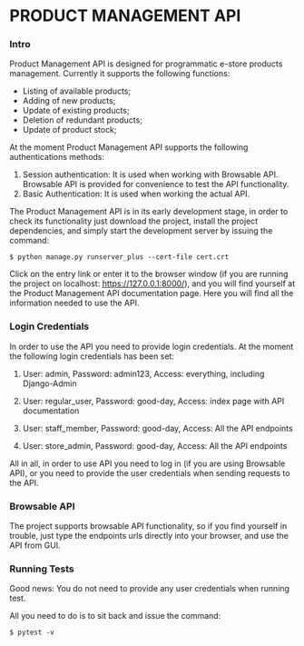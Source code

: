 # PRODUCT MANAGEMENT API

### Intro

Product Management API is designed for programmatic e-store products management.
Currently it supports the following functions:
   - Listing of available products;
   - Adding of new products;
   - Update of existing products;
   - Deletion of redundant products;
   - Update of product stock;

At the moment Product Management API supports the following authentications methods:
   1) Session authentication: It is used when working with Browsable API.
      Browsable API is provided for convenience to test the API functionality.
   2) Basic Authentication: It is used when working the actual API.


The Product Management API is in its early development stage, in order to check
its functionality just download the project, install the project dependencies,
and simply start the development server by issuing the command:

    $ python manage.py runserver_plus --cert-file cert.crt

Click on the entry link or enter it to the browser window 
(if you are running the project on localhost: https://127.0.0.1:8000/),
and you will find yourself at the Product Management
API documentation page. Here you will find all the information needed to 
use the API.

### Login Credentials

In order to use the API you need to provide login credentials. At the moment
the following login credentials has been set:

1) User: admin, Password: admin123, Access: everything, including Django-Admin
   
2) User: regular_user, Password: good-day, Access: index page with API documentation
   
3) User: staff_member, Password: good-day, Access: All the API endpoints
   
4) User: store_admin, Password: good-day, Access: All the API endpoints

All in all, in order to use API you need to log in (if you are using Browsable API),
or you need to provide the user credentials when sending requests to the API.

### Browsable API

The project supports browsable API functionality, so if you find yourself
in trouble, just type the endpoints urls directly into your browser, 
and use the API from GUI.

### Running Tests

Good news: You do not need to provide any user credentials when running test.

All you need to do is to sit back and issue the command:

    $ pytest -v


